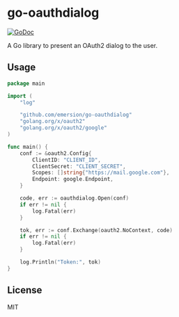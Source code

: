 # go-oauthdialog

[![GoDoc](https://godoc.org/github.com/emersion/go-oauthdialog?status.svg)](https://godoc.org/github.com/emersion/go-oauthdialog)

A Go library to present an OAuth2 dialog to the user.

## Usage

```go
package main

import (
	"log"

	"github.com/emersion/go-oauthdialog"
	"golang.org/x/oauth2"
	"golang.org/x/oauth2/google"
)

func main() {
	conf := &oauth2.Config{
		ClientID: "CLIENT_ID",
		ClientSecret: "CLIENT_SECRET",
		Scopes: []string{"https://mail.google.com"},
		Endpoint: google.Endpoint,
	}

	code, err := oauthdialog.Open(conf)
	if err != nil {
		log.Fatal(err)
	}

	tok, err := conf.Exchange(oauth2.NoContext, code)
	if err != nil {
		log.Fatal(err)
	}

	log.Println("Token:", tok)
}
```

## License

MIT
